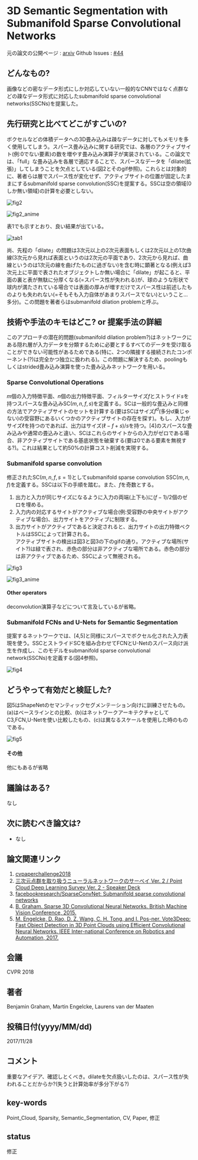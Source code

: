 # 3D Semantic Segmentation with Submanifold Sparse Convolutional Networks

元の論文の公開ページ : [arxiv](https://arxiv.org/abs/1711.10275)
Github Issues : [#44](https://github.com/Obarads/obarads.github.io/issues/44)

## どんなもの?
画像などの密なデータ形式にしか対応していない一般的なCNNではなく点群などの疎なデータ形式に対応したsubmanifold sparse convolutional networks(SSCNs)を提案した。

## 先行研究と比べてどこがすごいの?
ボクセルなどの体積データへの3D畳み込みは疎なデータに対してもメモリを多く使用してしまう。スパース畳み込みに関する研究では、各層のアクティブサイト(例:0でない要素)の数を増やす畳み込み演算子が実装されている。この論文では、「full」な畳み込みを各層で適応することで、スパースなデータを「dilate(拡張)」してしまうことを欠点としている(図2とそのgif参照)。これらとは対象的に、著者らは層でスパース性が変化せず、アクティブサイトの位置が固定したままにするsubmanifold sparse convolution(SSC)を提案する。SSCは空の領域(0しか無い領域)の計算を必要としない。

![fig2](img/3SSwSSCN/fig2.png)

![fig2_anime](img/3SSwSSCN/fig2_anime.gif)

表1でも示すとおり、良い結果が出ている。

![tab1](img/3SSwSSCN/tab1.png)

尚、先程の「dilate」の問題は3次元以上の2次元表面もしくは2次元以上の1次曲線(3次元から見れば表面というのは2次元の平面であり、2次元から見れば、曲線というのは1次元の線を曲げたものに過ぎない)を含む時に顕著となる(例えば3次元上に平面で表されたオブジェクトしか無い場合に「dilate」が起こると、平面の裏と表が無駄に分厚くなる(=スパース性が失われる)が、球のような形状で球内が満たされている場合では表面の厚みが増すだけでスパース性は前述したものよりも失われない(=そもそも入力自体があまりスパースでない)ということ...多分)。この問題を著者らはsubmanifold dilation problemと呼ぶ。

## 技術や手法のキモはどこ? or 提案手法の詳細
このアプローチの潜在的問題(submanifold dilation problem?)はネットワークにある隠れ層が入力データを分類するために必要とするすべてのデータを受け取ることができない可能性があるためである(特に、2つの隣接する接続されたコンポーネント(?)は完全かつ独立に扱われる)。この問題に解決するため、poolingもしくはstrided畳み込み演算を使った畳み込みネットワークを用いる。

### Sparse Convolutional Operations
$m$個の入力特徴平面、$n$個の出力特徴平面、フィルターサイズ$f$とストライド$s$を持つスパースな畳み込みSC($m,n,f,s$)を定義する。SCは一般的な畳込みと同様の方法でアクティブサイトのセットを計算する(要はSCはサイズ$f^d$(多分$d$乗じゃない)の受容野にあるいくつかのアクティブサイトの存在を探す)。もし、入力がサイズ$\ell$を持つのであれば、出力はサイズ$(\ell-f+s)/s$を持つ。[4]のスパースな畳み込みや通常の畳込みと違い、SCはこれらのサイトからの入力がゼロである場合、非アクティブサイトである基底状態を破棄する(要は0である要素を無視する?)。これは結果として約50%の計算コスト削減を実現する。

### Submanifold sparse convolution
修正されたSC($m,n,f,s=1$)としてsubmanifold sparse convolution SSC($m,n,f$)を定義する。SSCは以下の手順を踏む。また、$f$を奇数とする。  
1. 出力と入力が同じサイズになるように入力の両端(上下も)に$(f-1)/2$個のゼロを埋める。  
2. 入力内の対応するサイトがアクティブな場合(例:受容野の中央サイトがアクティブな場合)、出力サイトをアクティブに制限する。  
3. 出力サイトがアクティブであると決定されると、出力サイトの出力特徴ベクトルはSSCによって計算される。  
アクティブサイトの検出は図3と図3の下のgifの通り。アクティブな場所(サイト?)は緑で表され、赤色の部分は非アクティブな場所である。赤色の部分は非アクティブであるため、SSCによって無視される。

![fig3](img/3SSwSSCN/fig3.png)

![fig3_anime](img/3SSwSSCN/fig3_anime.gif)

#### Other operators
deconvolution演算子などについて言及しているが省略。

### Submanifold FCNs and U-Nets for Semantic Segmentation
提案するネットワークでは、[4,5]と同様にスパースでボクセル化された入力表現を使う。SSCとストライドSCを組み合わせてFCNとU-Netのスパース向け派生を作成し、このモデルをsubmanifold sparse convolutional network(SSCNs)を定義する(図4参照)。

![fig4](img/3SSwSSCN/fig4.png)

## どうやって有効だと検証した?
図5はShapeNetのセマンティックセグメンテーション向けに訓練させたもの。(a)はベースラインとの比較、(b)はネットワークアーキテクチャとしてC3,FCN,U-Netを使い比較したもの、(c)は異なるスケールを使用した時のものである。

![fig5](img/3SSwSSCN/fig5.png)

#### その他
他にもあるが省略

## 議論はある?
なし

## 次に読むべき論文は?
- なし

## 論文関連リンク
1. [cvpaperchallenge2018](https://cvpaperchallenge.github.io/CVPR2018_Survey/#/ID_3D_Semantic_Segmentation_with_Submanifold_Sparse_Convolutional_Networks)
2. [三次元点群を取り扱うニューラルネットワークのサーベイ Ver. 2 / Point Cloud Deep Learning Survey Ver. 2 - Speaker Deck](https://speakerdeck.com/nnchiba/point-cloud-deep-learning-survey-ver-2?slide=55)
3. [facebookresearch/SparseConvNet: Submanifold sparse convolutional networks](https://github.com/facebookresearch/SparseConvNet)
4. [B. Graham. Sparse 3D Convolutional Neural Networks. British Machine Vision Conference, 2015.](https://arxiv.org/abs/1505.02890)
5. [M. Engelcke, D. Rao, D. Z. Wang, C. H. Tong, and I. Pos-ner. Vote3Deep: Fast Object Detection in 3D Point Clouds using Efficient Convolutional Neural Networks. IEEE Inter-national Conference on Robotics and Automation, 2017.](https://arxiv.org/abs/1609.06666)

## 会議
CVPR 2018

## 著者
Benjamin Graham, Martin Engelcke, Laurens van der Maaten

## 投稿日付(yyyy/MM/dd)
2017/11/28

## コメント
重要なアイデア、確認しとくべき。dilateを欠点扱いしたのは、スパース性が失われることだからか?(失うと計算効率が多分下がる?)

## key-words
Point_Cloud, Sparsity, Semantic_Segmentation, CV, Paper, 修正

## status
修正